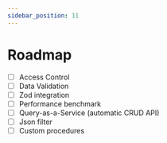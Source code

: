 ```yaml
---
sidebar_position: 11
---
```


# Roadmap

- [ ] Access Control
- [ ] Data Validation
- [ ] Zod integration
- [ ] Performance benchmark
- [ ] Query-as-a-Service (automatic CRUD API)
- [ ] Json filter
- [ ] Custom procedures